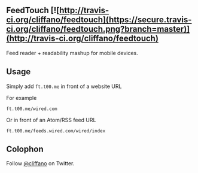 FeedTouch [![http://travis-ci.org/cliffano/feedtouch](https://secure.travis-ci.org/cliffano/feedtouch.png?branch=master)](http://travis-ci.org/cliffano/feedtouch)
---------

Feed reader + readability mashup for mobile devices.
    
Usage
-----

Simply add `ft.t00.me` in front of a website URL

For example

    ft.t00.me/wired.com
    
Or in front of an Atom/RSS feed URL

    ft.t00.me/feeds.wired.com/wired/index

Colophon
--------

Follow [@cliffano](http://twitter.com/cliffano) on Twitter.